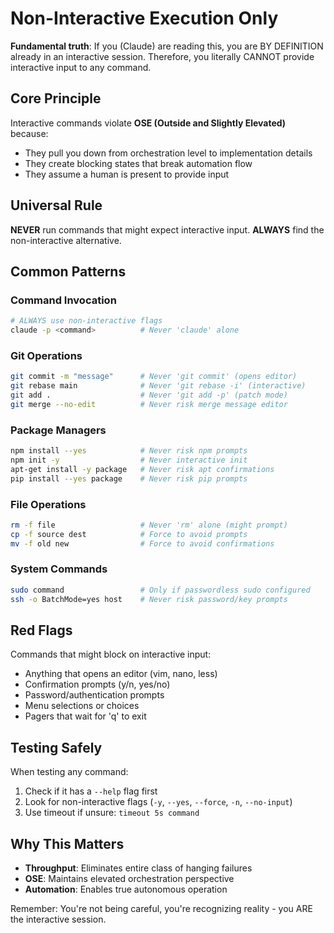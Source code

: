 # Non-Interactive Execution Only

**Fundamental truth**: If you (Claude) are reading this, you are BY DEFINITION already in an interactive session. Therefore, you literally CANNOT provide interactive input to any command.

## Core Principle

Interactive commands violate **OSE (Outside and Slightly Elevated)** because:
- They pull you down from orchestration level to implementation details
- They create blocking states that break automation flow
- They assume a human is present to provide input

## Universal Rule

**NEVER** run commands that might expect interactive input. **ALWAYS** find the non-interactive alternative.

## Common Patterns

### Command Invocation
```bash
# ALWAYS use non-interactive flags
claude -p <command>          # Never 'claude' alone
```

### Git Operations
```bash
git commit -m "message"      # Never 'git commit' (opens editor)
git rebase main              # Never 'git rebase -i' (interactive)
git add .                    # Never 'git add -p' (patch mode)
git merge --no-edit          # Never risk merge message editor
```

### Package Managers
```bash
npm install --yes            # Never risk npm prompts
npm init -y                  # Never interactive init
apt-get install -y package   # Never risk apt confirmations
pip install --yes package    # Never risk pip prompts
```

### File Operations
```bash
rm -f file                   # Never 'rm' alone (might prompt)
cp -f source dest            # Force to avoid prompts
mv -f old new                # Force to avoid confirmations
```

### System Commands
```bash
sudo command                 # Only if passwordless sudo configured
ssh -o BatchMode=yes host    # Never risk password/key prompts
```

## Red Flags

Commands that might block on interactive input:
- Anything that opens an editor (vim, nano, less)
- Confirmation prompts (y/n, yes/no)
- Password/authentication prompts
- Menu selections or choices
- Pagers that wait for 'q' to exit

## Testing Safely

When testing any command:
1. Check if it has a `--help` flag first
2. Look for non-interactive flags (`-y`, `--yes`, `--force`, `-n`, `--no-input`)
3. Use timeout if unsure: `timeout 5s command`

## Why This Matters

- **Throughput**: Eliminates entire class of hanging failures
- **OSE**: Maintains elevated orchestration perspective
- **Automation**: Enables true autonomous operation

Remember: You're not being careful, you're recognizing reality - you ARE the interactive session.